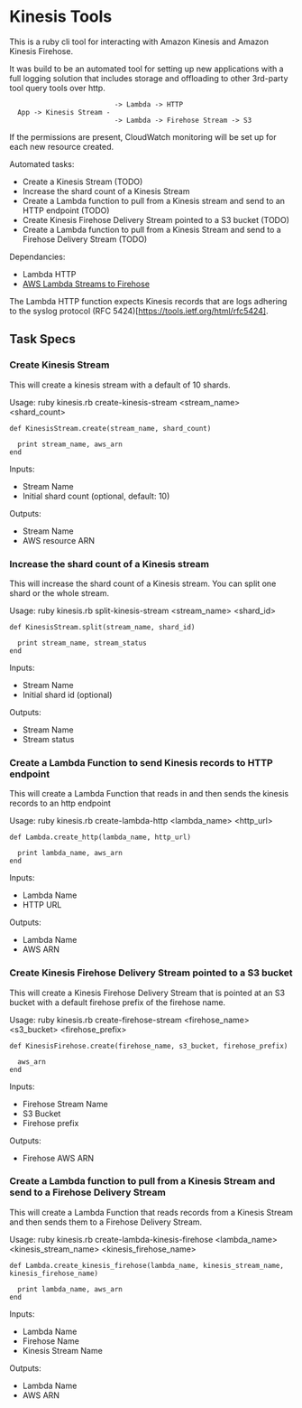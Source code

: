 # Kinesis Tools

This is a ruby cli tool for interacting with Amazon Kinesis and Amazon Kinesis Firehose.

It was build to be an automated tool for setting up new applications with a full
logging solution that includes storage and offloading to other 3rd-party tool
query tools over http.

                              -> Lambda -> HTTP  
      App -> Kinesis Stream -
                              -> Lambda -> Firehose Stream -> S3

If the permissions are present, CloudWatch monitoring will be set up for each new resource created.

Automated tasks:
- Create a Kinesis Stream (TODO)
- Increase the shard count of a Kinesis Stream
- Create a Lambda function to pull from a Kinesis stream and send to an HTTP
    endpoint (TODO)
- Create Kinesis Firehose Delivery Stream pointed to a S3 bucket (TODO)
- Create a Lambda function to pull from a Kinesis Stream and send to a Firehose
    Delivery Stream (TODO)

Dependancies:
- Lambda HTTP
- [AWS Lambda Streams to Firehose](https://github.com/awslabs/lambda-streams-to-firehose)

The Lambda HTTP function expects Kinesis records that are logs adhering to
  the syslog protocol (RFC 5424)[https://tools.ietf.org/html/rfc5424].

## Task Specs

### Create Kinesis Stream
This will create a kinesis stream with a default of 10 shards.

Usage: ruby kinesis.rb create-kinesis-stream <stream_name> <shard_count>

```
def KinesisStream.create(stream_name, shard_count)

  print stream_name, aws_arn
end

```
Inputs:
- Stream Name
- Initial shard count (optional, default: 10)

Outputs:
- Stream Name
- AWS resource ARN

### Increase the shard count of a Kinesis stream
This will increase the shard count of a Kinesis stream. You can split one shard or the whole stream.

Usage: ruby kinesis.rb split-kinesis-stream <stream_name> <shard_id>

```
def KinesisStream.split(stream_name, shard_id)

  print stream_name, stream_status
end
```

Inputs:
- Stream Name
- Initial shard id (optional)

Outputs:
- Stream Name
- Stream status

### Create a Lambda Function to send Kinesis records to HTTP endpoint
This will create a Lambda Function that reads in and then sends the kinesis records to an http endpoint

Usage: ruby kinesis.rb create-lambda-http <lambda_name> <http_url>

```
def Lambda.create_http(lambda_name, http_url)

  print lambda_name, aws_arn
end
```

Inputs:
- Lambda Name
- HTTP URL

Outputs:
- Lambda Name
- AWS ARN

### Create Kinesis Firehose Delivery Stream pointed to a S3 bucket
This will create a Kinesis Firehose Delivery Stream that is pointed at an S3 bucket with a default firehose prefix of the firehose name.

Usage: ruby kinesis.rb create-firehose-stream <firehose_name> <s3_bucket> <firehose_prefix>

```
def KinesisFirehose.create(firehose_name, s3_bucket, firehose_prefix)

  aws_arn
end
```

Inputs:
- Firehose Stream Name
- S3 Bucket
- Firehose prefix

Outputs:
- Firehose AWS ARN


### Create a Lambda function to pull from a Kinesis Stream and send to a Firehose Delivery Stream
This will create a Lambda Function that reads records from a Kinesis Stream and then sends them to a Firehose Delivery Stream.

Usage: ruby kinesis.rb create-lambda-kinesis-firehose <lambda_name> <kinesis_stream_name> <kinesis_firehose_name>

```
def Lambda.create_kinesis_firehose(lambda_name, kinesis_stream_name, kinesis_firehose_name)

  print lambda_name, aws_arn
end
```

Inputs:
- Lambda Name
- Firehose Name
- Kinesis Stream Name

Outputs:
- Lambda Name
- AWS ARN
